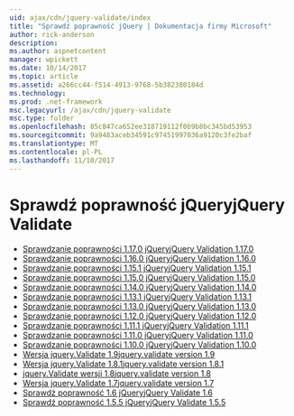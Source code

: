 ```yaml
---
uid: ajax/cdn/jquery-validate/index
title: "Sprawdź poprawność jQuery | Dokumentacja firmy Microsoft"
author: rick-anderson
description: 
ms.author: aspnetcontent
manager: wpickett
ms.date: 10/14/2017
ms.topic: article
ms.assetid: a266cc44-f514-4913-9768-5b382380184d
ms.technology: 
ms.prod: .net-framework
msc.legacyurl: /ajax/cdn/jquery-validate
msc.type: folder
ms.openlocfilehash: 85c847ca652ee318719112f0b9b8bc345bd53953
ms.sourcegitcommit: 9a9483aceb34591c97451997036a9120c3fe2baf
ms.translationtype: MT
ms.contentlocale: pl-PL
ms.lasthandoff: 11/10/2017
---
```

<a name="jquery-validate"></a><span data-ttu-id="722cf-102">Sprawdź poprawność jQuery</span><span class="sxs-lookup"><span data-stu-id="722cf-102">jQuery Validate</span></span>
====================
- [<span data-ttu-id="722cf-103">Sprawdzanie poprawności 1.17.0 jQuery</span><span class="sxs-lookup"><span data-stu-id="722cf-103">jQuery Validation 1.17.0</span></span>](cdnjqueryvalidate1170.md)
- [<span data-ttu-id="722cf-104">Sprawdzanie poprawności 1.16.0 jQuery</span><span class="sxs-lookup"><span data-stu-id="722cf-104">jQuery Validation 1.16.0</span></span>](cdnjqueryvalidate1160.md)
- [<span data-ttu-id="722cf-105">Sprawdzanie poprawności 1.15.1 jQuery</span><span class="sxs-lookup"><span data-stu-id="722cf-105">jQuery Validation 1.15.1</span></span>](cdnjqueryvalidate1151.md)
- [<span data-ttu-id="722cf-106">Sprawdzanie poprawności 1.15.0 jQuery</span><span class="sxs-lookup"><span data-stu-id="722cf-106">jQuery Validation 1.15.0</span></span>](cdnjqueryvalidate1150.md)
- [<span data-ttu-id="722cf-107">Sprawdzanie poprawności 1.14.0 jQuery</span><span class="sxs-lookup"><span data-stu-id="722cf-107">jQuery Validation 1.14.0</span></span>](cdnjqueryvalidate1140.md)
- [<span data-ttu-id="722cf-108">Sprawdzanie poprawności 1.13.1 jQuery</span><span class="sxs-lookup"><span data-stu-id="722cf-108">jQuery Validation 1.13.1</span></span>](cdnjqueryvalidate1131.md)
- [<span data-ttu-id="722cf-109">Sprawdzanie poprawności 1.13.0 jQuery</span><span class="sxs-lookup"><span data-stu-id="722cf-109">jQuery Validation 1.13.0</span></span>](cdnjqueryvalidate1130.md)
- [<span data-ttu-id="722cf-110">Sprawdzanie poprawności 1.12.0 jQuery</span><span class="sxs-lookup"><span data-stu-id="722cf-110">jQuery Validation 1.12.0</span></span>](cdnjqueryvalidate1120.md)
- [<span data-ttu-id="722cf-111">Sprawdzanie poprawności 1.11.1 jQuery</span><span class="sxs-lookup"><span data-stu-id="722cf-111">jQuery Validation 1.11.1</span></span>](cdnjqueryvalidate1111.md)
- [<span data-ttu-id="722cf-112">Sprawdzanie poprawności 1.11.0 jQuery</span><span class="sxs-lookup"><span data-stu-id="722cf-112">jQuery Validation 1.11.0</span></span>](cdnjqueryvalidate111.md)
- [<span data-ttu-id="722cf-113">Sprawdzanie poprawności 1.10.0 jQuery</span><span class="sxs-lookup"><span data-stu-id="722cf-113">jQuery Validation 1.10.0</span></span>](cdnjqueryvalidate110.md)
- [<span data-ttu-id="722cf-114">Wersja jquery.Validate 1.9</span><span class="sxs-lookup"><span data-stu-id="722cf-114">jquery.validate version 1.9</span></span>](cdnjqueryvalidate19.md)
- [<span data-ttu-id="722cf-115">Wersja jquery.Validate 1.8.1</span><span class="sxs-lookup"><span data-stu-id="722cf-115">jquery.validate version 1.8.1</span></span>](cdnjqueryvalidate181.md)
- [<span data-ttu-id="722cf-116">jquery.Validate wersji 1.8</span><span class="sxs-lookup"><span data-stu-id="722cf-116">jquery.validate version 1.8</span></span>](cdnjqueryvalidate18.md)
- [<span data-ttu-id="722cf-117">Wersja jquery.Validate 1.7</span><span class="sxs-lookup"><span data-stu-id="722cf-117">jquery.validate version 1.7</span></span>](cdnjqueryvalidate17.md)
- [<span data-ttu-id="722cf-118">Sprawdź poprawność 1.6 jQuery</span><span class="sxs-lookup"><span data-stu-id="722cf-118">jQuery Validate 1.6</span></span>](cdnjqueryvalidate16.md)
- [<span data-ttu-id="722cf-119">Sprawdź poprawność 1.5.5 jQuery</span><span class="sxs-lookup"><span data-stu-id="722cf-119">jQuery Validate 1.5.5</span></span>](cdnjqueryvalidate155.md)
